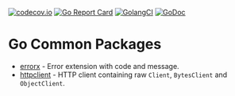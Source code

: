 [![codecov.io](https://codecov.io/gh/vesoft-inc/go-pkg/branch/master/graph/badge.svg)](https://codecov.io/gh/vesoft-inc/go-pkg)
[![Go Report Card](https://goreportcard.com/badge/github.com/vesoft-inc/go-pkg)](https://goreportcard.com/report/github.com/vesoft-inc/go-pkg)
[![GolangCI](https://golangci.com/badges/github.com/vesoft-inc/go-pkg.svg)](https://golangci.com/r/github.com/vesoft-inc/go-pkg)
[![GoDoc](https://godoc.org/github.com/vesoft-inc/go-pkg?status.svg)](https://godoc.org/github.com/vesoft-inc/go-pkg)

# Go Common Packages

- [errorx](errorx) - Error extension with code and message.
- [httpclient](httpclient) - HTTP client containing raw `Client`, `BytesClient` and `ObjectClient`.
